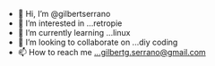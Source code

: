 - 👋 Hi, I’m @gilbertserrano
- 👀 I’m interested in ...retropie
- 🌱 I’m currently learning ...linux
- 💞️ I’m looking to collaborate on ...diy coding
- 📫 How to reach me ...gilbertg.serrano@gmail.com

<!---
gilbertserrano/gilbertserrano is a ✨ special ✨ repository because its `README.md` (this file) appears on your GitHub profile.
You can click the Preview link to take a look at your changes.
--->
